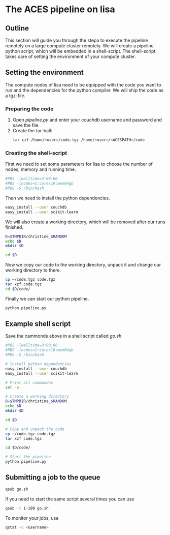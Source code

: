 # The ACES pipeline on lisa

## Outline
This section will guide you through the stepa to execute the pipeline remotely on a large compute cluster remotely.
We will create a pipeline python script, which will be embedded in a shell-script.
The shell-script takes care of setting the environment of your compute cluster.

## Setting the environment
The compute nodes of lisa need to be equipped with the code you want to run and the dependencies for the python compiler.
We will ship the code as a tgz-file.

### Preparing the code
1) Open *pipeline.py* and enter your couchdb username and password and save the file.
2) Create the tar-ball:
   ```sh
   tar czf /home/<user>/code.tgz /home/<user>/<ACESPATH>/code
   ``` 

### Creating the shell-script

First we need to set some parameters for lisa to choose the number of nodes, memory and running time.

```sh
#PBS -lwalltime=3:00:00
#PBS -lnodes=1:cores16:mem64gb
#PBS -S /bin/bash
``` 

Then we need to install the python dependencies.

```sh
easy_install --user couchdb
easy_install --user scikit-learn
```

We will also create a working directory, which will be removed after our runs finished.

```sh
D=$TMPDIR/christine_$RANDOM
echo $D
mkdir $D

cd $D
```

Now we copy our code to the working directory, unpack it and change our working directory to there.
```sh
cp ~/code.tgz code.tgz
tar xzf code.tgz
cd $D/code/
```

Finally we can start our python pipeline.
```sh
python pipeline.py
```

## Example shell script
Save the cammonds above in a shell script called *go.sh*

```sh
#PBS -lwalltime=3:00:00
#PBS -lnodes=1:cores16:mem64gb
#PBS -S /bin/bash

# Install python dependencies
easy_install --user couchdb
easy_install --user scikit-learn

# Print all commandos
set -e

# Create a working directory
D=$TMPDIR/christine_$RANDOM
echo $D
mkdir $D

cd $D

# Copy and unpack the code
cp ~/code.tgz code.tgz
tar xzf code.tgz

cd $D/code/

# Start the pipeline
python pipeline.py
```

## Submitting a job to the queue

```sh
qsub go.sh
```

If you need to start the same script several times you can use
```sh
qsub -t 1-100 go.sh
```

To monitor your jobs, use
```sh
qstat -u <username>
```

